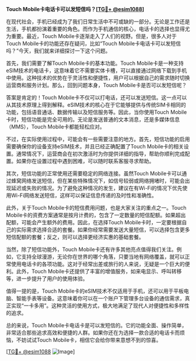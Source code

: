 **Touch Mobile卡电话卡可以发短信吗？[[TG💪+ @esim1088](https://t.me/s/esim1088)]**

在现代社会，手机已经成为了我们日常生活中不可或缺的一部分。无论是工作还是生活，手机都扮演着重要的角色。而作为手机通信的核心，电话卡的选择也显得尤为重要。最近，Touch Mobile卡逐渐走入了人们的视野。但是，很多人对于Touch Mobile卡的功能还存在疑问，比如“Touch Mobile卡电话卡可以发短信吗？”今天，我们就来详细探讨一下这个问题。

首先，我们需要了解Touch Mobile卡的基本功能。Touch Mobile卡是一种支持eSIM技术的电话卡，这意味着它不需要实体卡槽，可以直接通过网络下载到手机中使用。这种技术的优势在于灵活性和便捷性，用户可以根据自己的需求随时切换运营商和服务计划。那么，回到问题本身，Touch Mobile卡是否可以发短信呢？

答案是肯定的！Touch Mobile卡不仅可以打电话，还可以发送短信。这一点可以从其技术原理上得到解释。eSIM技术的核心在于它能够提供与传统SIM卡相同的功能，包括语音通话、数据传输以及短信服务等。因此，当你使用Touch Mobile卡时，短信功能是完全可用的。无论是发送普通的文本消息，还是多媒体信息（MMS），Touch Mobile卡都能轻松应对。

不过，在实际使用过程中，可能会有一些需要注意的地方。首先，短信功能的启用需要确保你的设备支持eSIM技术，并且已经正确配置了Touch Mobile卡的相关设置。通常情况下，运营商会在初次激活时为你提供详细的指导，帮助你顺利完成配置。如果你在设置过程中遇到困难，可以随时联系客服寻求帮助。

其次，短信功能的正常使用还需要稳定的网络连接。虽然Touch Mobile卡可以通过蜂窝网络发送短信，但在某些特殊情况下，如信号较弱或网络拥堵时，可能会出现延迟或失败的情况。为了避免这种情况的发生，建议在有Wi-Fi的情况下优先使用Wi-Fi网络发送短信，这样可以保证信息传递的及时性和准确性。

此外，关于Touch Mobile卡的短信费用问题，也是大家关注的重点之一。Touch Mobile卡的资费方案通常是按月计费的，包含了一定数量的短信配额。如果超出配额，可能会产生额外的费用。因此，在选择Touch Mobile卡时，一定要根据自己的实际需求选择合适的套餐。如果你经常需要发送大量短信，可以选择包含更多短信配额的套餐；反之，则可以选择更经济实惠的基础套餐。

当然，除了短信功能外，Touch Mobile卡还有许多其他亮点值得我们关注。例如，它支持全球漫游，无论你在世界的哪个角落，只要当地有网络覆盖，就可以正常使用电话卡的各项功能。这对于经常出差或旅行的人来说，无疑是一个巨大的便利。此外，Touch Mobile卡还提供了丰富的增值服务，如来电显示、呼叫转移等，进一步提升了用户的使用体验。

值得一提的是，Touch Mobile卡的eSIM技术不仅适用于手机，还可以用于平板电脑、智能手表等设备。这意味着你可以在一个账户下管理多台设备的通信需求，真正实现“一卡多用”。这种灵活的使用方式，极大地满足了现代人对便捷性和多样性的追求。

总的来说，Touch Mobile卡电话卡是可以发短信的。它的功能全面、操作简单，非常适合那些追求高效和便捷的人群。如果你还在为选择一款合适的电话卡而烦恼，不妨试试Touch Mobile卡，相信它会给你带来意想不到的惊喜。

[[TG💪+ @esim1088](https://t.me/s/esim1088) ![Image](https://i.postimg.cc/4NQfJmqS/Snipaste-2025-05-13-00-14-12.png)]